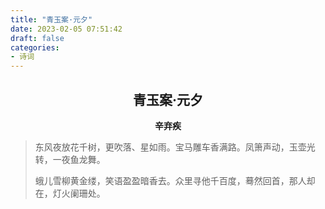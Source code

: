 ```yaml
---
title: "青玉案·元夕"
date: 2023-02-05 07:51:42
draft: false
categories:
- 诗词
---
```


## <center>青玉案·元夕</center>
**<center>辛弃疾</center>**

> 东风夜放花千树，更吹落、星如雨。宝马雕车香满路。凤箫声动，玉壶光转，一夜鱼龙舞。
>
> 蛾儿雪柳黄金缕，笑语盈盈暗香去。众里寻他千百度，蓦然回首，那人却在，灯火阑珊处。

<!-- ![tulip](/images/tulip.png) -->
<!-- <img src="https://oldbig9.github.io/hugo-blog/images/tulip.png"> -->
